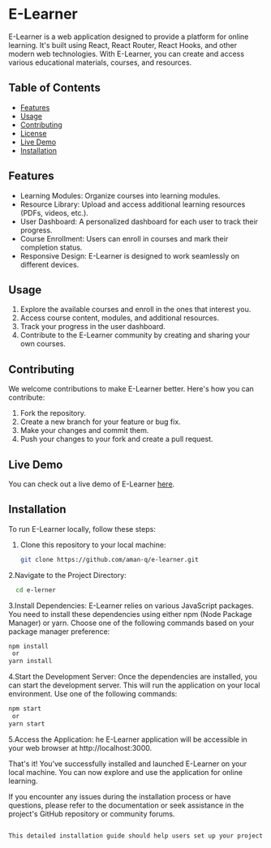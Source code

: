 # E-Learner

E-Learner is a web application designed to provide a platform for online learning. It's built using React, React Router, React Hooks, and other modern web technologies. With E-Learner, you can create and access various educational materials, courses, and resources.

## Table of Contents

- [Features](#features)
- [Usage](#usage)
- [Contributing](#contributing)
- [License](#license)
- [Live Demo](#live-demo)
- [Installation](#installation)

## Features

- Learning Modules: Organize courses into learning modules.
- Resource Library: Upload and access additional learning resources (PDFs, videos, etc.).
- User Dashboard: A personalized dashboard for each user to track their progress.
- Course Enrollment: Users can enroll in courses and mark their completion status.
- Responsive Design: E-Learner is designed to work seamlessly on different devices.

## Usage

1. Explore the available courses and enroll in the ones that interest you.
2. Access course content, modules, and additional resources.
3. Track your progress in the user dashboard.
4. Contribute to the E-Learner community by creating and sharing your own courses.

## Contributing

We welcome contributions to make E-Learner better. Here's how you can contribute:

1. Fork the repository.
2. Create a new branch for your feature or bug fix.
3. Make your changes and commit them.
4. Push your changes to your fork and create a pull request.



## Live Demo

You can check out a live demo of E-Learner [here](https://main--grand-maamoul-6251c1.netlify.app/).

## Installation

To run E-Learner locally, follow these steps:

1. Clone this repository to your local machine:
   ```bash
   git clone https://github.com/aman-q/e-learner.git
   ```
2.Navigate to the Project Directory:
 ```bash
   cd e-lerner
   ```
3.Install Dependencies:
  E-Learner relies on various JavaScript packages. You need to install these dependencies using either npm (Node Package Manager) or yarn. Choose one of the following commands based on your package manager preference:
   ```bash
   npm install
    or
  yarn install
 ```
4.Start the Development Server:
  Once the dependencies are installed, you can start the development server. This will run the application on your local environment. Use one of the following commands:
   ```bash
   npm start
    or
  yarn start
 ```
5.Access the Application:
 he E-Learner application will be accessible in your web browser at http://localhost:3000.

That's it! You've successfully installed and launched E-Learner on your local machine. You can now explore and use the application for online learning.

If you encounter any issues during the installation process or have questions, please refer to the documentation or seek assistance in the project's GitHub repository or community forums.
```bash

This detailed installation guide should help users set up your project on their local machines effectively. Make sure to replace `"yourusername/e-learner.git"` with the actual repository URL if it's hosted elsewhere, and ensure that you provide relevant instructions for using npm or yarn based on your project's configuration.
```
